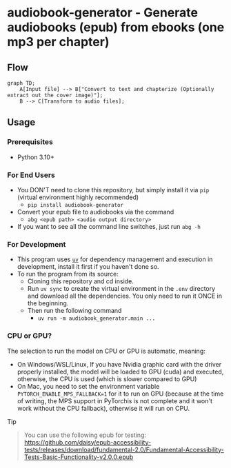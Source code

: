 audiobook-generator - Generate audiobooks (epub) from ebooks (one mp3 per chapter)
==================================================================================

## Flow
```mermaid
graph TD;
    A[Input file] --> B["Convert to text and chapterize (Optionally extract out the cover image)"];
    B --> C[Transform to audio files];
```

## Usage

### Prerequisites
- Python 3.10+

### For End Users
- You DON'T need to clone this repository, but simply install it via `pip` (virtual environment highly recommended)
  - `pip install audiobook-generator`
- Convert your epub file to audiobooks via the command
  - `abg <epub path> <audio output directory>`
- If you want to see all the command line switches, just run `abg -h`

### For Development
- This program uses [`uv`](https://github.com/astral-sh/uv) for dependency management and execution in development, install it first if you haven't done so.
- To run the program from its source:
  - Cloning this repository and cd inside.
  - Run `uv sync` to create the virtual environment in the `.env` directory and download all the dependencies. You only need to run it ONCE in the beginning.
  - Then run the following command
    - `uv run -m audiobook_generator.main ...`

### CPU or GPU?
The selection to run the model on CPU or GPU is automatic, meaning:
- On Windows/WSL/Linux, If you have Nvidia graphic card with the driver properly installed, the model will be loaded to GPU (cuda) and executed, otherwise, the CPU is used (which is slower compared to GPU)
- On Mac, you need to set the environment variable `PYTORCH_ENABLE_MPS_FALLBACK=1` for it to run on GPU (because at the time of writing, the MPS support in PyTorchis is not complete and it won't work without the CPU fallback), otherwise it will run on CPU.

> [!TIP]

> You can use the following epub for testing:
> https://github.com/daisy/epub-accessibility-tests/releases/download/fundamental-2.0/Fundamental-Accessibility-Tests-Basic-Functionality-v2.0.0.epub
